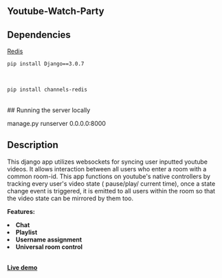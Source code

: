 ## Youtube-Watch-Party

## Dependencies

[Redis](https://github.com/redis/redis)
```bash
pip install Django==3.0.7
```
<br>

```bash
pip install channels-redis
```
<br>
## Running the server locally

manage.py runserver 0.0.0.0:8000

## Description
This django app utilizes websockets for syncing user inputted youtube videos. It allows interaction between all users who enter a room with a common room-id. This app functions on youtube's native controllers by tracking every user's video state ( pause/play/ current time), once a state change event is triggered, it is emitted to all users within the room so that the video state can be mirrored by them too.

<b>Features:<b>
  <li>Chat</li>
  <li>Playlist</li>
  <li>Username assignment</li>
  <li>Universal room control</li>
  

<br>

[Live demo](syncpin.net)
